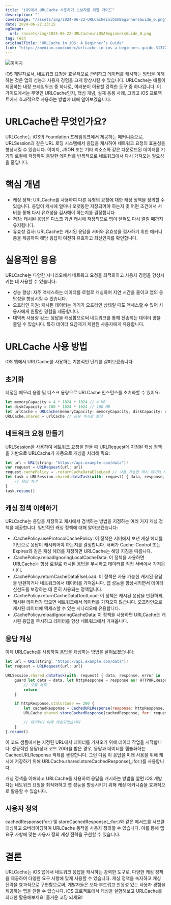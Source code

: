 ```yaml
---
title: "iOS에서 URLCache 사용하기 초보자를 위한 가이드"
description: ""
coverImage: "/assets/img/2024-06-22-URLCacheiniOSABeginnersGuide_0.png"
date: 2024-06-22 23:15
ogImage:
  url: /assets/img/2024-06-22-URLCacheiniOSABeginnersGuide_0.png
tag: Tech
originalTitle: "URLCache in iOS: A Beginner’s Guide"
link: "https://medium.com/codex/urlcache-in-ios-a-beginners-guide-31372a5c309e"
---
```


![이미지](/assets/img/2024-06-22-URLCacheiniOSABeginnersGuide_0.png)

iOS 개발자로서, 네트워크 요청을 효율적으로 관리하고 데이터를 캐시하는 방법을 이해하는 것은 앱의 성능과 사용자 경험을 크게 향상시킬 수 있습니다. URLCache는 애플이 제공하는 내장 프레임워크 중 하나로, 여러분이 이용할 강력한 도구 중 하나입니다. 이 가이드에서는 무엇인 URLCache인지, 핵심 개념, 실제 응용 사례, 그리고 iOS 프로젝트에서 효과적으로 사용하는 방법에 대해 알아보겠습니다.

# URLCache란 무엇인가요?

URLCache는 iOS의 Foundation 프레임워크에서 제공하는 메커니즘으로, URLSession과 같은 URL 로딩 시스템에서 응답을 캐시하여 네트워크 요청의 효율성을 향상시킬 수 있습니다. 이미지, JSON 또는 기타 리소스와 같은 다운로드된 데이터를 기기의 로컬에 저장하여 동일한 데이터를 반복적으로 네트워크에서 다시 가져오는 필요성을 줄입니다.

<div class="content-ad"></div>

# 핵심 개념

- 캐싱 정책: URLCache를 사용하여 다른 유형의 요청에 대한 캐싱 정책을 정의할 수 있습니다. 응답이 캐시에 얼마나 오랫동안 저장되어야 하는지 및 어떤 조건에서 서버를 통해 다시 유효성을 검사해야 하는지를 결정합니다.
- 저장: 캐시된 응답은 디스크 기반 캐시에 저장되므로 앱이 닫혀도 다시 열릴 때까지 유지됩니다.
- 유효성 검사: URLCache는 캐시된 응답을 서버와 유효성을 검사하기 위한 메커니즘을 제공하여 해당 응답이 여전히 유효하고 최신인지를 확인합니다.

# 실용적인 응용

URLCache는 다양한 시나리오에서 네트워크 요청을 최적화하고 사용자 경험을 향상시키는 데 사용할 수 있습니다:

<div class="content-ad"></div>

- 성능 향상: 자주 액세스하는 데이터를 로컬로 캐싱하여 지연 시간을 줄이고 앱의 응답성을 향상시킬 수 있습니다.
- 오프라인 지원: 캐시된 데이터는 기기가 오프라인 상태일 때도 액세스할 수 있어 사용자에게 원활한 경험을 제공합니다.
- 대역폭 사용량 감소: 응답을 캐싱함으로써 네트워크를 통해 전송되는 데이터 양을 줄일 수 있습니다. 특히 데이터 요금제가 제한된 사용자에게 유용합니다.

# URLCache 사용 방법

iOS 앱에서 URLCache를 사용하는 기본적인 단계를 살펴보겠습니다:

## 초기화

<div class="content-ad"></div>

지정된 메모리 용량 및 디스크 용량으로 URLCache 인스턴스를 초기화할 수 있어요:

```js
let memoryCapacity = 4 * 1024 * 1024 // 4 MB
let diskCapacity = 100 * 1024 * 1024 // 100 MB
let urlCache = URLCache(memoryCapacity: memoryCapacity, diskCapacity: diskCapacity, diskPath: "myCache")
URLCache.shared = urlCache // 공유 캐시로 설정
```

## 네트워크 요청 만들기

URLSession을 사용하여 네트워크 요청을 만들 때 URLRequest에 지정된 캐싱 정책을 기반으로 URLCache가 자동으로 캐싱을 처리해 줘요:

<div class="content-ad"></div>

```js
let url = URL(string: "https://api.example.com/data")!
var request = URLRequest(url: url)
request.cachePolicy = .returnCacheDataElseLoad // 사용 가능한 캐시 데이터 사용
let task = URLSession.shared.dataTask(with: request) { data, response, error in
    // 응답 처리
}
task.resume()
```

## 캐싱 정책 이해하기

URLCache는 응답을 저장하고 캐시에서 검색하는 방법을 지정하는 여러 가지 캐싱 정책을 제공합니다. 일반적인 캐싱 정책에 대해 알아보겠습니다:

- .CachePolicy.useProtocolCachePolicy: 이 정책은 서버에서 보낸 캐싱 헤더를 기반으로 응답이 캐시되어야 하는지를 결정합니다. 서버가 Cache-Control 또는 Expires와 같은 캐싱 헤더를 지정하면 URLCache는 해당 지침을 따릅니다.
- .CachePolicy.reloadIgnoringLocalCacheData: 이 정책을 사용하면 URLCache는 항상 로컬로 캐시된 응답을 무시하고 데이터를 직접 서버에서 가져옵니다.
- .CachePolicy.returnCacheDataElseLoad: 이 정책은 사용 가능한 캐시된 응답을 반환하거나 네트워크에서 데이터를 가져옵니다. 앱 성능을 향상시키면서 데이터 신선도를 보장하는 데 흔히 사용되는 정책입니다.
- .CachePolicy.returnCacheDataDontLoad: 이 정책은 캐시된 응답을 반환하되, 캐시된 데이터가 없으면 네트워크에서 데이터를 가져오지 않습니다. 오프라인으로 캐시된 데이터에 액세스할 수 있는 시나리오에 유용합니다.
- .CachePolicy.reloadIgnoringCacheData: 이 정책을 사용하면 URLCache는 캐시된 응답을 무시하고 데이터를 항상 네트워크에서 가져옵니다.

<div class="content-ad"></div>

## 응답 캐싱

이제 URLCache를 사용하여 응답을 캐싱하는 방법을 살펴보겠습니다:

```js
let url = URL(string: "https://api.example.com/data")!
let request = URLRequest(url: url)

URLSession.shared.dataTask(with: request) { data, response, error in
    guard let data = data, let httpResponse = response as? HTTPURLResponse, error == nil else {
        // 오류 처리
        return
    }

    if httpResponse.statusCode == 200 {
        let cachedResponse = CachedURLResponse(response: httpResponse, data: data)
        URLCache.shared.storeCachedResponse(cachedResponse, for: request)

        // 데이터가 이제 캐싱되었습니다
    }
}.resume()
```

이 코드 샘플에서는 지정된 URL에서 데이터를 가져오기 위해 데이터 작업을 시작합니다. 성공적인 응답(상태 코드 200)을 받은 경우, 응답과 데이터를 캡슐화하는 CachedURLResponse 객체를 생성합니다. 그런 다음 이 응답을 미래 사용을 위해 캐시에 저장하기 위해 URLCache.shared.storeCachedResponse(\_:for:)를 사용합니다.

<div class="content-ad"></div>

캐싱 정책을 이해하고 URLCache를 사용하여 응답을 캐시하는 방법을 알면 iOS 개발자는 네트워크 요청을 최적화하고 앱 성능을 향상시키기 위해 캐싱 메커니즘을 효과적으로 활용할 수 있습니다.

## 사용자 정의

cachedResponse(for:) 및 storeCachedResponse(\_:for:)와 같은 메서드를 서브클래싱하고 오버라이딩하여 URLCache 동작을 사용자 정의할 수 있습니다. 이를 통해 앱 요구 사항에 맞는 사용자 정의 캐싱 전략을 구현할 수 있습니다.

# 결론

<div class="content-ad"></div>

URLCache는 iOS 앱에서 네트워크 응답을 캐시하는 강력한 도구로, 다양한 캐싱 정책을 제공하여 다양한 요구 사항에 맞게 사용할 수 있습니다. 캐싱 정책을 숙지하고 캐싱 전략을 효과적으로 구현함으로써, 개발자들은 보다 부드럽고 반응성 있는 사용자 경험을 제공하는 앱을 만들 수 있습니다. iOS 프로젝트에서 캐싱을 실험해보고 URLCache를 최대한 활용해보세요. 즐거운 코딩 되세요!
